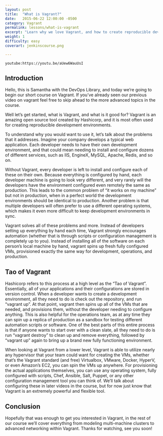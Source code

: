 ```yaml
---
layout: post
title:  "What is Vagrant?"
date:   2015-06-22 12:00:00 -0500
category: Vagrant
permalink: lessons/what-is-vagrant
excerpt: "Learn why we love Vagrant, and how to create reproducible development environments."
weight: 1
difficulty: easy
coverart: jenkinscourse.png

---
```

`youtube:https://youtu.be/aUew6WauUsI`

Introduction
------------
Hello, this is Samantha with the DevOps Library, and today we’re going to begin our short course on Vagrant.  If you’ve already seen our previous video on vagrant feel free to skip ahead to the more advanced topics in the course.

Well let’s get started, what is Vagrant, and what is it good for?  Vagrant is an amazing open source tool created by Hashicorp, and it is most often used for creating reproducible development environments.

To understand why you would want to use it, let’s talk about the problems that it addresses.  Imagine your company develops a typical web application.  Each developer needs to have their own development environment, and that could mean needing to install and configure dozens of different services, such as IIS, EngineX, MySQL, Apache, Redis, and so on.

Without Vagrant, every developer is left to install and configure each of these on their own.  Because everything is configured by hand, each developer machine is going to look very different, and very rarely will the developers have the environment configured even remotely the same as production.  This leads to the common problem of “it works on my machine” but not in production, when in a perfect world the development environments should be identical to production.  Another problem is that multiple developers will often prefer to use a different operating systems, which makes it even more difficult to keep development environments in sync.

Vagrant solves all of these problems and more.  Instead of developers setting up everything by hand each time, Vagrant strongly encourages automation (whether that is through scripts or configuration management is completely up to you).  Instead of installing all of the software on each person’s local machine by hand, vagrant spins up fresh fully configured VMs, provisioned exactly the same way for development, operations, and production.

Tao of Vagrant
--------------
Hashicorp refers to this process at a high level as the “Tao of Vagrant”.  Essentially, all of your applications and their configurations are stored in version control.  When a developer wants to create a development environment, all they need to do is check out the repository, and run “vagrant up”.  At that point, vagrant then spins up all of the VMs that are needed, and provisions them, without the developer needing to configure anything.  This is also helpful for the operations team, as at any time they can spin up a replica of production as a sandbox for testing different automation scripts or software.  One of the best parts of this entire process is that if anyone wants to start over with a clean slate, all they need to do is run “vagrant destroy” to clean up and remove everything, followed by “vagrant up” again to bring up a brand new fully functioning environment.

When looking at Vagrant from a lower level, Vagrant is able to utilize nearly any hypervisor that your team could want for creating the VMs, whether that’s the Vagrant standard (and free) Virtualbox, VMware, Docker, HyperV, or even Amazon’s EC2, you can spin the VMs up anywhere.  For provisioning the actual applications themselves, you can use any operating system, fully configured with scripts, Chef, Ansible, Salt, Puppet, or any other configuration management tool you can think of.  We’ll talk about configuring these in later videos in the course, but for now just know that Vagrant is an extremely powerful and flexible tool.

Conclusion
----------
Hopefully that was enough to get you interested in Vagrant, in the rest of our course we’ll cover everything from modeling multi-machine clusters to advanced networking within Vagrant.  Thanks for watching, see you soon!
